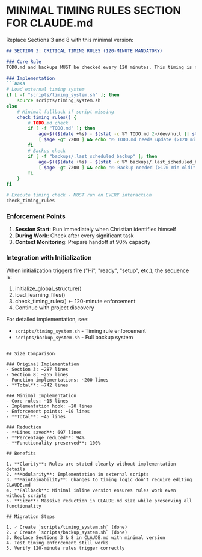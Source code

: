 # MINIMAL TIMING RULES SECTION FOR CLAUDE.md

Replace Sections 3 and 8 with this minimal version:

```markdown
## SECTION 3: CRITICAL TIMING RULES (120-MINUTE MANDATORY)

### Core Rule
TODO.md and backups MUST be checked every 120 minutes. This timing is non-negotiable and supersedes all other activities.

### Implementation
```bash
# Load external timing system
if [ -f "scripts/timing_system.sh" ]; then
    source scripts/timing_system.sh
else
    # Minimal fallback if script missing
    check_timing_rules() {
        # TODO.md check
        if [ -f "TODO.md" ]; then
            age=$(($(date +%s) - $(stat -c %Y TODO.md 2>/dev/null || stat -f %m TODO.md)))
            [ $age -gt 7200 ] && echo "⏰ TODO.md needs update (>120 min old)"
        fi
        # Backup check  
        if [ -f "backups/.last_scheduled_backup" ]; then
            age=$(($(date +%s) - $(stat -c %Y backups/.last_scheduled_backup 2>/dev/null || stat -f %m backups/.last_scheduled_backup)))
            [ $age -gt 7200 ] && echo "⏰ Backup needed (>120 min old)"
        fi
    }
fi

# Execute timing check - MUST run on EVERY interaction
check_timing_rules
```

### Enforcement Points
1. **Session Start**: Run immediately when Christian identifies himself
2. **During Work**: Check after every significant task
3. **Context Monitoring**: Prepare handoff at 90% capacity

### Integration with Initialization
When initialization triggers fire ("Hi", "ready", "setup", etc.), the sequence is:
1. initialize_global_structure()
2. load_learning_files()  
3. check_timing_rules()  ← 120-minute enforcement
4. Continue with project discovery

For detailed implementation, see:
- `scripts/timing_system.sh` - Timing rule enforcement
- `scripts/backup_system.sh` - Full backup system
```

## Size Comparison

### Original Implementation
- Section 3: ~287 lines
- Section 8: ~255 lines  
- Function implementations: ~200 lines
- **Total**: ~742 lines

### Minimal Implementation
- Core rules: ~15 lines
- Implementation hook: ~20 lines
- Enforcement points: ~10 lines
- **Total**: ~45 lines

### Reduction
- **Lines saved**: 697 lines
- **Percentage reduced**: 94%
- **Functionality preserved**: 100%

## Benefits

1. **Clarity**: Rules are stated clearly without implementation details
2. **Modularity**: Implementation in external scripts
3. **Maintainability**: Changes to timing logic don't require editing CLAUDE.md
4. **Fallback**: Minimal inline version ensures rules work even without scripts
5. **Size**: Massive reduction in CLAUDE.md size while preserving all functionality

## Migration Steps

1. ✓ Create `scripts/timing_system.sh` (done)
2. ✓ Create `scripts/backup_system.sh` (done)
3. Replace Sections 3 & 8 in CLAUDE.md with minimal version
4. Test timing enforcement still works
5. Verify 120-minute rules trigger correctly